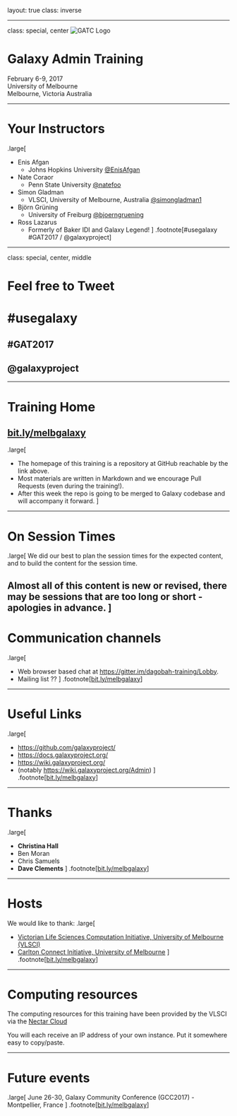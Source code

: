 layout: true
class: inverse

---
class: special, center
![GATC Logo](../shared-images/gatc2017_logo.png)

# Galaxy Admin Training
February 6-9, 2017  
University of Melbourne  
Melbourne, Victoria
Australia

---
# Your Instructors
.large[
- Enis Afgan
  - Johns Hopkins University [@EnisAfgan](https://twitter.com/EnisAfgan)
- Nate Coraor
  - Penn State University [@natefoo](https://twitter.com/natefoo)
- Simon Gladman 
  - VLSCI, University of Melbourne, Australia [@simongladman1](https://twitter.com/simongladman1)
- Björn Grüning 
  -  University of Freiburg [@bjoerngruening](https://twitter.com/bjoerngruening)
- Ross Lazarus
  -  Formerly of Baker IDI and Galaxy Legend!
]
.footnote[\#usegalaxy \#GAT2017 / @galaxyproject]

---
class: special, center, middle
# Feel free to Tweet

# \#usegalaxy
## \#GAT2017  
## @galaxyproject

---
# Training Home

## [bit.ly/melbgalaxy](https://bit.ly/melbgalaxy)
.large[
* The homepage of this training is a repository at GitHub reachable by the link above.
* Most materials are written in Markdown and we encourage Pull Requests (even during the training!).
* After this week the repo is going to be merged to Galaxy codebase and will accompany it forward.
]
---
# On Session Times
.large[
We did our best to plan the session times for the expected content, and to build the content for the session time.

Almost all of this content is new or revised, there may be sessions that are too long or short - apologies in advance.
]
---
# Communication channels
.large[
* Web browser based chat at https://gitter.im/dagobah-training/Lobby.
* Mailing list ??
]
.footnote[[bit.ly/melbgalaxy](https://bit.ly/melbgalaxy)]

---
# Useful Links
.large[
- https://github.com/galaxyproject/
- https://docs.galaxyproject.org/
- https://wiki.galaxyproject.org/ 
- (notably https://wiki.galaxyproject.org/Admin)
]
.footnote[[bit.ly/melbgalaxy](https://bit.ly/melbgalaxy)]

---
# Thanks
.large[
- **Christina Hall**
- Ben Moran
- Chris Samuels
- **Dave Clements**
]
.footnote[[bit.ly/melbgalaxy](https://bit.ly/melbgalaxy)]

---
# Hosts

We would like to thank:
.large[
- [Victorian Life Sciences Computation Initiative, University of Melbourne (VLSCI)](http://vlsci.org.au/)
- [Carlton Connect Initiative, University of Melbourne](https://www.carltonconnect.com.au/)
]
.footnote[[bit.ly/melbgalaxy](https://bit.ly/melbgalaxy)]

---
# Computing resources

The computing resources for this training have been provided by the VLSCI via the [Nectar Cloud](https://nectar.org.au/research-cloud/)

You will each receive an IP address of your own instance. Put it somewhere easy to copy/paste.

---
# Future events
.large[
June 26-30, Galaxy Community Conference (GCC2017) - Montpellier, France
]
.footnote[[bit.ly/melbgalaxy](https://bit.ly/melbgalaxy)]
